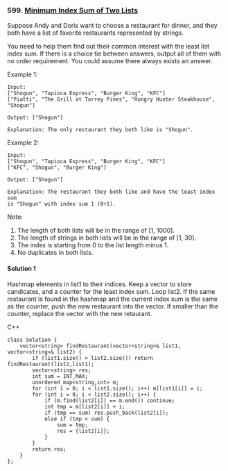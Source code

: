 ### 599\. [Minimum Index Sum of Two Lists](https://leetcode.com/problems/minimum-index-sum-of-two-lists/)

Suppose Andy and Doris want to choose a restaurant for dinner, 
and they both have a list of favorite restaurants represented by strings.

You need to help them find out their common interest with the least list index sum.
If there is a choice tie between answers, output all of them with 
no order requirement. You could assume there always exists an answer.

Example 1:
```
Input:
["Shogun", "Tapioca Express", "Burger King", "KFC"]
["Piatti", "The Grill at Torrey Pines", "Hungry Hunter Steakhouse", "Shogun"]

Output: ["Shogun"]

Explanation: The only restaurant they both like is "Shogun".
```

Example 2:
```
Input:
["Shogun", "Tapioca Express", "Burger King", "KFC"]
["KFC", "Shogun", "Burger King"]

Output: ["Shogun"]

Explanation: The restaurant they both like and have the least index sum 
is "Shogun" with index sum 1 (0+1).
```

Note:
1. The length of both lists will be in the range of [1, 1000].
2. The length of strings in both lists will be in the range of [1, 30].
3. The index is starting from 0 to the list length minus 1.
4. No duplicates in both lists.


#### Solution 1

Hashmap elements in list1 to their indices. Keep a vector to store candicates,
and a counter for the least index sum. Loop list2. If the same restaurant
is found in the hashmap and the current index sum is the same as the counter,
push the new restaurant into the vector. If smaller than the counter, replace
the vector with the new retaurant.

C++

```
class Solution {
	vector<string> findRestaurant(vector<string>& list1, vector<string>& list2) {
		if (list1.size() > list2.size()) return findRestaurant(list2,list1);
		vector<string> res;
		int sum = INT_MAX;
		unordered_map<string,int> m;
		for (int i = 0; i < list1.size(); i++) m[list1[i]] = i;
		for (int i = 0; i < list2.size(); i++) {
			if (m.find(list2[i]) == m.end()) continue;
			int tmp = m[list2[i]] + i;
			if (tmp == sum) res.push_back(list2[i]);
			else if (tmp < sum) {
				sum = tmp;
				res = {list2[i]};
			}
		}
		return res;
	}
};
```
